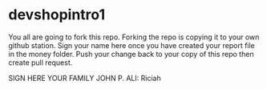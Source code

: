 # devshopintro1
You all are going to fork this repo. Forking the repo is copying it to your own github station.
Sign your name here once you have created your report file in the money folder.
Push your change back to your copy of this repo then create pull request.


SIGN HERE YOUR FAMILY JOHN P. ALI:
Riciah
